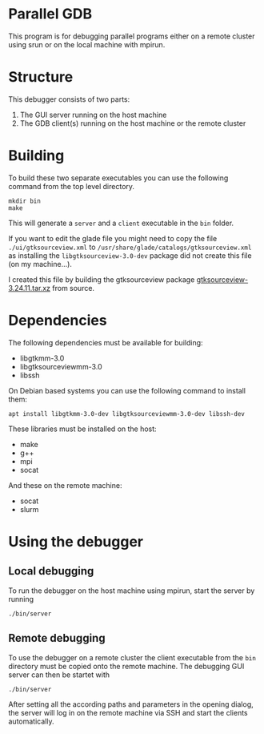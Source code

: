 # Parallel GDB
This program is for debugging parallel programs either on a remote cluster using srun or on the local machine with mpirun. 

# Structure
This debugger consists of two parts: 
1. The GUI server running on the host machine
2. The GDB client(s) running on the host machine or the remote cluster

# Building
To build these two separate executables you can use the following command from the top level directory.

	mkdir bin
	make

This will generate a `server` and a `client` executable in the `bin` folder.

If you want to edit the glade file you might need to copy the file `./ui/gtksourceview.xml` to `/usr/share/glade/catalogs/gtksourceview.xml` as installing the `libgtksourceview-3.0-dev` package did not create this file (on my machine...).

I created this file by building the gtksourceview package [gtksourceview-3.24.11.tar.xz](https://download.gnome.org/sources/gtksourceview/3.24/gtksourceview-3.24.11.tar.xz) from source.

# Dependencies
The following dependencies must be available for building:
- libgtkmm-3.0
- libgtksourceviewmm-3.0
- libssh

On Debian based systems you can use the following command to install them:

	apt install libgtkmm-3.0-dev libgtksourceviewmm-3.0-dev libssh-dev

These libraries must be installed on the host:
- make
- g++
- mpi
- socat

And these on the remote machine:
- socat
- slurm

# Using the debugger
## Local debugging
To run the debugger on the host machine using mpirun, start the server by running 

	./bin/server

## Remote debugging
To use the debugger on a remote cluster the client executable from the `bin` directory must be copied onto the remote machine. The debugging GUI server can then be startet with

	./bin/server

After setting all the according paths and parameters in the opening dialog, the server will log in on the remote machine via SSH and start the clients automatically.

